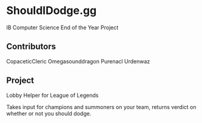 # ShouldIDodge.gg
IB Computer Science End of the Year Project

## Contributors
CopaceticCleric
Omegasounddragon
Purenacl
Urdenwaz

## Project
Lobby Helper for League of Legends

Takes input for champions and summoners on your team, returns verdict on whether or not you should dodge.
